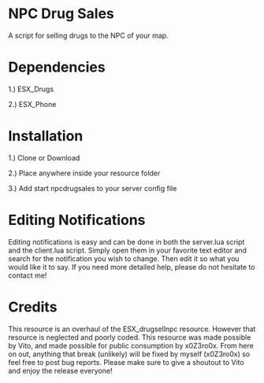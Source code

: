# NPC Drug Sales

A script for selling drugs to the NPC of your map.

# Dependencies

1.) ESX_Drugs

2.) ESX_Phone

# Installation

1.) Clone or Download

2.) Place anywhere inside your resource folder

3.) Add start npcdrugsales to your server config file

# Editing Notifications

Editing notifications is easy and can be done in both the server.lua script and the client.lua script. Simply open them in your favorite text editor and search for the notification you wish to change. Then edit it so what you would like it to say. If you need more detailed help, please do not hesitate to contact me!

# Credits

This resource is an overhaul of the ESX_drugsellnpc resource. However that resource is neglected and poorly coded. This resource was made possible by Vito, and made possible for public consumption by x0Z3ro0x. From here on out, anything that break (unlikely) will be fixed by myself (x0Z3ro0x) so feel free to post bug reports. Please make sure to give a shoutout to Vito and enjoy the release everyone!
